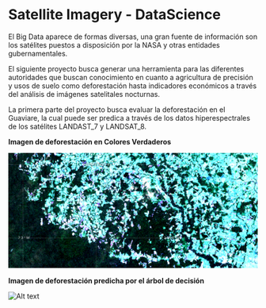 # Satellite Imagery - DataScience

El Big Data aparece de formas diversas, una gran fuente de información son los satélites puestos a disposición por la NASA y otras entidades gubernamentales.

El siguiente proyecto busca generar una herramienta para las diferentes autoridades que buscan conocimiento en cuanto a agricultura de precisión y usos de suelo como deforestación hasta indicadores económicos a través del análisis de imágenes satelitales nocturnas.

La primera parte del proyecto busca evaluar la deforestación en el Guaviare, la cual puede ser predica a través de los datos hiperespectrales de los satélites LANDAST_7 y LANDSAT_8.

**Imagen de deforestación en Colores Verdaderos**

![Alt text](img/True-Color-Guaviare.PNG?raw=true "Imagen True - Color - Guaviare")

**Imagen de deforestación predicha por el árbol de decisión**

![Alt text](img/Deforestación-Guaviare.PNG?raw=true "Imagen False - Color - Guaviare")



